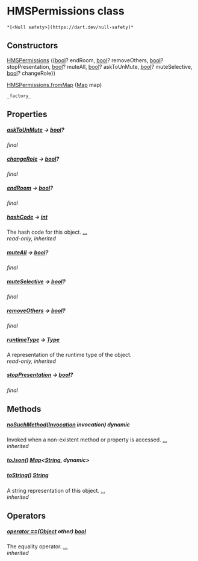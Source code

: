 


# HMSPermissions class






    *[<Null safety>](https://dart.dev/null-safety)*






## Constructors

[HMSPermissions](../model_hms_permissions/HMSPermissions/HMSPermissions.md) ({[bool](https://api.flutter.dev/flutter/dart-core/bool-class.html)? endRoom, [bool](https://api.flutter.dev/flutter/dart-core/bool-class.html)? removeOthers, [bool](https://api.flutter.dev/flutter/dart-core/bool-class.html)? stopPresentation, [bool](https://api.flutter.dev/flutter/dart-core/bool-class.html)? muteAll, [bool](https://api.flutter.dev/flutter/dart-core/bool-class.html)? askToUnMute, [bool](https://api.flutter.dev/flutter/dart-core/bool-class.html)? muteSelective, [bool](https://api.flutter.dev/flutter/dart-core/bool-class.html)? changeRole})

    

[HMSPermissions.fromMap](../model_hms_permissions/HMSPermissions/HMSPermissions.fromMap.md) ([Map](https://api.flutter.dev/flutter/dart-core/Map-class.html) map)

    _factory_


## Properties

##### [askToUnMute](../model_hms_permissions/HMSPermissions/askToUnMute.md) &#8594; [bool](https://api.flutter.dev/flutter/dart-core/bool-class.html)?



   
_final_



##### [changeRole](../model_hms_permissions/HMSPermissions/changeRole.md) &#8594; [bool](https://api.flutter.dev/flutter/dart-core/bool-class.html)?



   
_final_



##### [endRoom](../model_hms_permissions/HMSPermissions/endRoom.md) &#8594; [bool](https://api.flutter.dev/flutter/dart-core/bool-class.html)?



   
_final_



##### [hashCode](https://api.flutter.dev/flutter/dart-core/Object/hashCode.html) &#8594; [int](https://api.flutter.dev/flutter/dart-core/int-class.html)



The hash code for this object. [...](https://api.flutter.dev/flutter/dart-core/Object/hashCode.html)  
_read-only, inherited_



##### [muteAll](../model_hms_permissions/HMSPermissions/muteAll.md) &#8594; [bool](https://api.flutter.dev/flutter/dart-core/bool-class.html)?



   
_final_



##### [muteSelective](../model_hms_permissions/HMSPermissions/muteSelective.md) &#8594; [bool](https://api.flutter.dev/flutter/dart-core/bool-class.html)?



   
_final_



##### [removeOthers](../model_hms_permissions/HMSPermissions/removeOthers.md) &#8594; [bool](https://api.flutter.dev/flutter/dart-core/bool-class.html)?



   
_final_



##### [runtimeType](https://api.flutter.dev/flutter/dart-core/Object/runtimeType.html) &#8594; [Type](https://api.flutter.dev/flutter/dart-core/Type-class.html)



A representation of the runtime type of the object.   
_read-only, inherited_



##### [stopPresentation](../model_hms_permissions/HMSPermissions/stopPresentation.md) &#8594; [bool](https://api.flutter.dev/flutter/dart-core/bool-class.html)?



   
_final_




## Methods

##### [noSuchMethod](https://api.flutter.dev/flutter/dart-core/Object/noSuchMethod.html)([Invocation](https://api.flutter.dev/flutter/dart-core/Invocation-class.html) invocation) dynamic



Invoked when a non-existent method or property is accessed. [...](https://api.flutter.dev/flutter/dart-core/Object/noSuchMethod.html)  
_inherited_



##### [toJson](../model_hms_permissions/HMSPermissions/toJson.md)() [Map](https://api.flutter.dev/flutter/dart-core/Map-class.html)&lt;[String](https://api.flutter.dev/flutter/dart-core/String-class.html), dynamic>



   




##### [toString](https://api.flutter.dev/flutter/dart-core/Object/toString.html)() [String](https://api.flutter.dev/flutter/dart-core/String-class.html)



A string representation of this object. [...](https://api.flutter.dev/flutter/dart-core/Object/toString.html)  
_inherited_




## Operators

##### [operator ==](https://api.flutter.dev/flutter/dart-core/Object/operator_equals.html)([Object](https://api.flutter.dev/flutter/dart-core/Object-class.html) other) [bool](https://api.flutter.dev/flutter/dart-core/bool-class.html)



The equality operator. [...](https://api.flutter.dev/flutter/dart-core/Object/operator_equals.html)  
_inherited_











